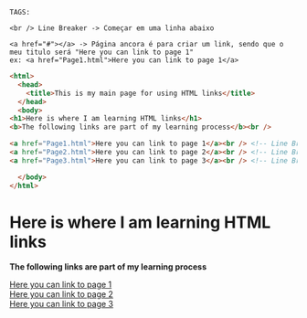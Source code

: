 ```
TAGS:

<br /> Line Breaker -> Começar em uma linha abaixo

<a href="#"></a> -> Página ancora é para criar um link, sendo que o meu titulo será "Here you can link to page 1"
ex: <a href="Page1.html">Here you can link to page 1</a>
```

```html
<html>
  <head>
    <title>This is my main page for using HTML links</title>
  </head>
  <body>
<h1>Here is where I am learning HTML links</h1>
<b>The following links are part of my learning process</b><br />

<a href="Page1.html">Here you can link to page 1</a><br /> <!-- Line Breaker + Link Anchor -->
<a href="Page2.html">Here you can link to page 2</a><br /> <!-- Line Breaker + Link Anchor -->
<a href="Page3.html">Here you can link to page 3</a><br /> <!-- Line Breaker + Link Anchor -->

  </body>
</html>
```

<html>
  <head>
    <title>This is my main page for using HTML links</title>
  </head>
  <body>
<h1>Here is where I am learning HTML links</h1>
<b>The following links are part of my learning process</b><br />

<a href="Page1.html">Here you can link to page 1</a><br /> <!-- Line Breaker + Link Anchor -->
<a href="Page2.html">Here you can link to page 2</a><br /> <!-- Line Breaker + Link Anchor -->
<a href="Page3.html">Here you can link to page 3</a><br /> <!-- Line Breaker + Link Anchor -->

  </body>
</html>

